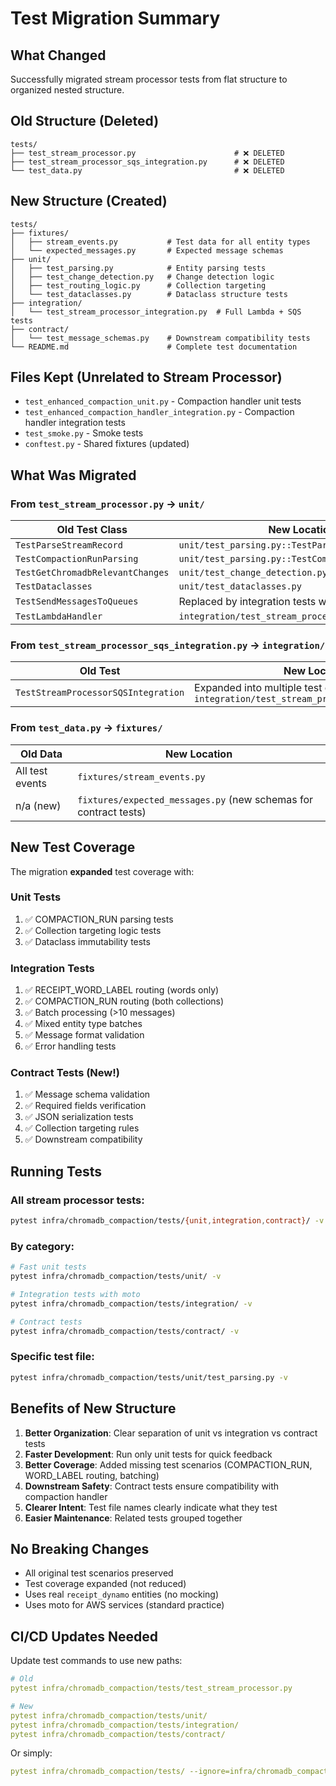 # Test Migration Summary

## What Changed

Successfully migrated stream processor tests from flat structure to organized nested structure.

## Old Structure (Deleted)

```
tests/
├── test_stream_processor.py                      # ❌ DELETED
├── test_stream_processor_sqs_integration.py      # ❌ DELETED  
└── test_data.py                                  # ❌ DELETED
```

## New Structure (Created)

```
tests/
├── fixtures/
│   ├── stream_events.py           # Test data for all entity types
│   └── expected_messages.py       # Expected message schemas
├── unit/
│   ├── test_parsing.py            # Entity parsing tests
│   ├── test_change_detection.py   # Change detection logic
│   ├── test_routing_logic.py      # Collection targeting
│   └── test_dataclasses.py        # Dataclass structure tests
├── integration/
│   └── test_stream_processor_integration.py  # Full Lambda + SQS tests
├── contract/
│   └── test_message_schemas.py    # Downstream compatibility tests
└── README.md                      # Complete test documentation
```

## Files Kept (Unrelated to Stream Processor)

- `test_enhanced_compaction_unit.py` - Compaction handler unit tests
- `test_enhanced_compaction_handler_integration.py` - Compaction handler integration tests
- `test_smoke.py` - Smoke tests
- `conftest.py` - Shared fixtures (updated)

## What Was Migrated

### From `test_stream_processor.py` → `unit/`

| Old Test Class | New Location |
|----------------|--------------|
| `TestParseStreamRecord` | `unit/test_parsing.py::TestParseStreamRecord` |
| `TestCompactionRunParsing` | `unit/test_parsing.py::TestCompactionRunParsing` |
| `TestGetChromadbRelevantChanges` | `unit/test_change_detection.py` |
| `TestDataclasses` | `unit/test_dataclasses.py` |
| `TestSendMessagesToQueues` | Replaced by integration tests with real moto SQS |
| `TestLambdaHandler` | `integration/test_stream_processor_integration.py` |

### From `test_stream_processor_sqs_integration.py` → `integration/`

| Old Test | New Location |
|----------|--------------|
| `TestStreamProcessorSQSIntegration` | Expanded into multiple test classes in `integration/test_stream_processor_integration.py` |

### From `test_data.py` → `fixtures/`

| Old Data | New Location |
|----------|--------------|
| All test events | `fixtures/stream_events.py` |
| n/a (new) | `fixtures/expected_messages.py` (new schemas for contract tests) |

## New Test Coverage

The migration **expanded** test coverage with:

### Unit Tests
1. ✅ COMPACTION_RUN parsing tests
2. ✅ Collection targeting logic tests  
3. ✅ Dataclass immutability tests

### Integration Tests
1. ✅ RECEIPT_WORD_LABEL routing (words only)
2. ✅ COMPACTION_RUN routing (both collections)
3. ✅ Batch processing (>10 messages)
4. ✅ Mixed entity type batches
5. ✅ Message format validation
6. ✅ Error handling tests

### Contract Tests (New!)
1. ✅ Message schema validation
2. ✅ Required fields verification
3. ✅ JSON serialization tests
4. ✅ Collection targeting rules
5. ✅ Downstream compatibility

## Running Tests

### All stream processor tests:
```bash
pytest infra/chromadb_compaction/tests/{unit,integration,contract}/ -v
```

### By category:
```bash
# Fast unit tests
pytest infra/chromadb_compaction/tests/unit/ -v

# Integration tests with moto
pytest infra/chromadb_compaction/tests/integration/ -v

# Contract tests
pytest infra/chromadb_compaction/tests/contract/ -v
```

### Specific test file:
```bash
pytest infra/chromadb_compaction/tests/unit/test_parsing.py -v
```

## Benefits of New Structure

1. **Better Organization**: Clear separation of unit vs integration vs contract tests
2. **Faster Development**: Run only unit tests for quick feedback
3. **Better Coverage**: Added missing test scenarios (COMPACTION_RUN, WORD_LABEL routing, batching)
4. **Downstream Safety**: Contract tests ensure compatibility with compaction handler
5. **Clearer Intent**: Test file names clearly indicate what they test
6. **Easier Maintenance**: Related tests grouped together

## No Breaking Changes

- All original test scenarios preserved
- Test coverage expanded (not reduced)
- Uses real `receipt_dynamo` entities (no mocking)
- Uses moto for AWS services (standard practice)

## CI/CD Updates Needed

Update test commands to use new paths:

```yaml
# Old
pytest infra/chromadb_compaction/tests/test_stream_processor.py

# New  
pytest infra/chromadb_compaction/tests/unit/
pytest infra/chromadb_compaction/tests/integration/
pytest infra/chromadb_compaction/tests/contract/
```

Or simply:
```yaml
pytest infra/chromadb_compaction/tests/ --ignore=infra/chromadb_compaction/tests/test_enhanced_*
```

